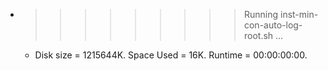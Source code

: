 * >>>>>>>>> Running inst-min-con-auto-log-root.sh ...
  * Disk size = 1215644K. Space Used = 16K. Runtime = 00:00:00:00.
